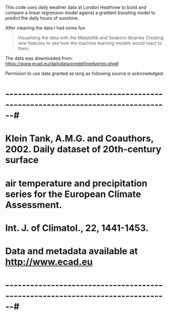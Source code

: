 This code uses daily weather data at London Heathrow to build and compare a 
linear regression model against a gradient boosting model to predict the daily 
hours of sunshine.

After cleaning the data I had some fun 
>Visualising the data with the Matplotlib and Seaborn libraries
>Creating new features to see how the machine learning models would react to them.

The data was downloaded from: https://www.ecad.eu/dailydata/predefinedseries.php#

Permision to use data granted as long as following source is acknowledged:
# ------------------------------------------------------------------------------#
# Klein Tank, A.M.G. and Coauthors, 2002. Daily dataset of 20th-century surface #
# air temperature and precipitation series for the European Climate Assessment. #
# Int. J. of Climatol., 22, 1441-1453.                                          #
# Data and metadata available at http://www.ecad.eu                             #
# ------------------------------------------------------------------------------#

